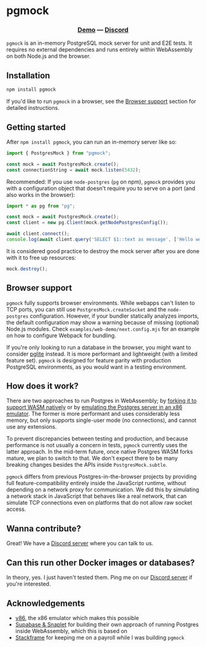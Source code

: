 # pgmock
<h3 align="center">
  <a href="https://stackframe-projects.github.io/pgmock">Demo</a> —
  <a href="https://discord.gg/pD4nyYyKrb">Discord</a>
</h3>

`pgmock` is an in-memory PostgreSQL mock server for unit and E2E tests. It requires no external dependencies and runs entirely within WebAssembly on both Node.js and the browser.

## Installation

```bash
npm install pgmock
```

If you'd like to run `pgmock` in a browser, see the [Browser support](#browser-support) section for detailed instructions.

## Getting started
After `npm install pgmock`, you can run an in-memory server like so:

```typescript
import { PostgresMock } from "pgmock";

const mock = await PostgresMock.create();
const connectionString = await mock.listen(5432);
```

Recommended: If you use `node-postgres` (`pg` on npm), `pgmock` provides you with a configuration object that doesn't require you to serve on a port (and also works in the browser):

```typescript
import * as pg from "pg";

const mock = await PostgresMock.create();
const client = new pg.Client(mock.getNodePostgresConfig());

await client.connect();
console.log(await client.query('SELECT $1::text as message', ['Hello world!']));
```

It is considered good practice to destroy the mock server after you are done with it to free up resources:

```typescript
mock.destroy();
```

## Browser support

`pgmock` fully supports browser environments. While webapps can't listen to TCP ports, you can still use `PostgresMock.createSocket` and the `node-postgres` configuration. However, if your bundler statically analyzes imports, the default configuration may show a warning because of missing (optional) Node.js modules. Check `examples/web-demo/next.config.mjs` for an example on how to configure Webpack for bundling.

If you're only looking to run a database in the browser, you might want to consider [pglite](https://github.com/electric-sql/pglite) instead. It is more performant and lightweight (with a limited feature set). `pgmock` is designed for feature parity with production PostgreSQL environments, as you would want in a testing environment.

## How does it work?

There are two approaches to run Postgres in WebAssembly; by [forking it to support WASM natively](https://github.com/electric-sql/postgres-wasm) or by [emulating the Postgres server in an x86 emulator](https://supabase.com/blog/postgres-wasm). The former is more performant and uses considerably less memory, but only supports single-user mode (no connections), and cannot use any extensions.

To prevent discrepancies between testing and production, and because performance is not usually a concern in tests, `pgmock` currently uses the latter approach. In the mid-term future, once native Postgres WASM forks mature, we plan to switch to that. We don't expect there to be many breaking changes besides the APIs inside `PostgresMock.subtle`.

`pgmock` differs from previous Postgres-in-the-browser projects by providing full feature-compatibility entirely inside the JavaScript runtime, without depending on a network proxy for communication. We did this by simulating a network stack in JavaScript that behaves like a real network, that can simulate TCP connections even on platforms that do not allow raw socket access.

## Wanna contribute? 

Great! We have a [Discord server](https://discord.gg/pD4nyYyKrb) where you can talk to us.

## Can this run other Docker images or databases?

In theory, yes. I just haven't tested them. Ping me on our [Discord server](https://discord.gg/pD4nyYyKrb) if you're interested.

## Acknowledgements

- [v86](https://github.com/copy/v86), the x86 emulator which makes this possible
- [Supabase & Snaplet](https://github.com/supabase/postgres-wasm) for building their own approach of running Postgres inside WebAssembly, which this is based on
- [Stackframe](https://stackframe.co) for keeping me on a payroll while I was building `pgmock`
